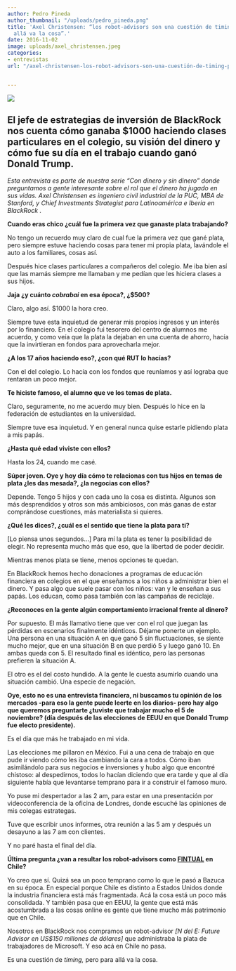 ```yaml
---
author: Pedro Pineda
author_thumbnail: "/uploads/pedro_pineda.png"
title: 'Axel Christensen: “los robot-advisors son una cuestión de timing, pero para
  allá va la cosa”.'
date: 2016-11-02
image: uploads/axel_christensen.jpeg
categories:
- entrevistas
url: "/axel-christensen-los-robot-advisors-son-una-cuestión-de-timing-pero-para-allá-va-la-cosa-1de26f252290/"


---
```


![](/uploads/axel_christensen.jpeg)

## El jefe de estrategias de inversión de BlackRock nos cuenta cómo ganaba $1000 haciendo clases particulares en el colegio, su visión del dinero y cómo fue su día en el trabajo cuando ganó Donald Trump.

*Esta entrevista es parte de nuestra serie “Con dinero y sin dinero” donde preguntamos a gente interesante sobre el rol que el dinero ha jugado en sus vidas. Axel Christensen es ingeniero civil industrial de la PUC, MBA de Stanford, y Chief Investments Strategist para Latinoamérica e Iberia en BlackRock .*

**Cuando eras chico ¿cuál fue la primera vez que ganaste plata trabajando?**

No tengo un recuerdo muy claro de cual fue la primera vez que gané plata, pero siempre estuve haciendo cosas para tener mi propia plata, lavándole el auto a los familiares, cosas así.

Después hice clases particulares a compañeros del colegio. Me iba bien así que las mamás siempre me llamaban y me pedían que les hiciera clases a sus hijos.

**Jaja ¿y cuánto *cobrabai* en esa época?, ¿$500?**

Claro, algo así. $1000 la hora creo.

Siempre tuve esta inquietud de generar mis propios ingresos y un interés por lo financiero. En el colegio fui tesorero del centro de alumnos me acuerdo, y como veía que la plata la dejaban en una cuenta de ahorro, hacía que la invirtieran en fondos para aprovecharla mejor.

**¿A los 17 años haciendo eso?, ¿con qué RUT lo hacías?**

Con el del colegio. Lo hacía con los fondos que reuníamos y así lograba que rentaran un poco mejor.

**Te hiciste famoso, el alumno que ve los temas de plata.**

Claro, seguramente, no me acuerdo muy bien. Después lo hice en la federación de estudiantes en la universidad.

Siempre tuve esa inquietud. Y en general nunca quise estarle pidiendo plata a mis papás.

**¿Hasta qué edad viviste con ellos?**

Hasta los 24, cuando me casé.

**Súper joven. Oye y hoy día cómo te relacionas con tus hijos en temas de plata ¿les das mesada?, ¿la negocias con ellos?**

Depende. Tengo 5 hijos y con cada uno la cosa es distinta. Algunos son más desprendidos y otros son más ambiciosos, con más ganas de estar comprándose cuestiones, más materialista si quieres.

**¿Qué les dices?, ¿cuál es el sentido que tiene la plata para ti?**

[Lo piensa unos segundos…] Para mí la plata es tener la posibilidad de elegir. No representa mucho más que eso, que la libertad de poder decidir.

Mientras menos plata se tiene, menos opciones te quedan.

En BlackRock hemos hecho donaciones a programas de educación financiera en colegios en el que enseñamos a los niños a administrar bien el dinero. Y pasa algo que suele pasar con los niños: van y le enseñan a sus papás. Los educan, como pasa también con las campañas de reciclaje.

**¿Reconoces en la gente algún comportamiento irracional frente al dinero?**

Por supuesto. El más llamativo tiene que ver con el rol que juegan las pérdidas en escenarios finalmente idénticos. Déjame ponerte un ejemplo. Una persona en una situación A en que ganó 5 sin fluctuaciones, se siente mucho mejor, que en una situación B en que perdió 5 y luego ganó 10. En ambas queda con 5. El resultado final es idéntico, pero las personas prefieren la situación A.

El otro es el del costo hundido. A la gente le cuesta asumirlo cuando una situación cambió. Una especie de negación.

**Oye, esto no es una entrevista financiera, ni buscamos tu opinión de los mercados -para eso la gente puede leerte en los diarios- pero hay algo que queremos preguntarte ¿tuviste que trabajar mucho el 5 de noviembre? (día después de las elecciones de EEUU en que Donald Trump fue electo presidente).**

Es el día que más he trabajado en mi vida.

Las elecciones me pillaron en México. Fui a una cena de trabajo en que pude ir viendo cómo les iba cambiando la cara a todos. Cómo iban asimilándolo para sus negocios e inversiones y hubo algo que encontré chistoso: al despedirnos, todos lo hacían diciendo que era tarde y que al día siguiente había que levantarse temprano para ir a construir el famoso muro.

Yo puse mi despertador a las 2 am, para estar en una presentación por videoconferencia de la oficina de Londres, donde escuché las opiniones de mis colegas estrategas.

Tuve que escribir unos informes, otra reunión a las 5 am y después un desayuno a las 7 am con clientes.

Y no paré hasta el final del día.

**Última pregunta ¿van a resultar los robot-advisors como [FINTUAL](https://fintual.cl/) en Chile?**

Yo creo que sí. Quizá sea un poco temprano como lo que le pasó a Bazuca en su época. En especial porque Chile es distinto a Estados Unidos donde la industria financiera está más fragmentada. Acá la cosa está un poco más consolidada. Y también pasa que en EEUU, la gente que está más acostumbrada a las cosas online es gente que tiene mucho más patrimonio que en Chile.

Nosotros en BlackRock nos compramos un robot-advisor *[N del E: Future Advisor en US$150 millones de dólares]* que administraba la plata de trabajadores de Microsoft. Y eso acá en Chile no pasa.

Es una cuestión de *timing,* pero para allá va la cosa.
